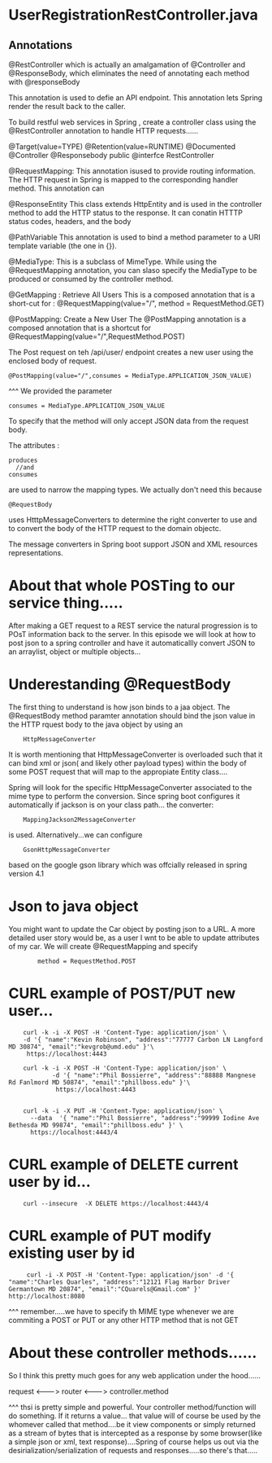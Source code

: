 UserRegistrationRestController.java
=====================================

Annotations
-------------------------------------
@RestController which is actually 
an amalgamation of @Controller and @ResponseBody, which
eliminates the need of annotating each method with 
@responseBody

This annotation is used to defie an API endpoint.  This 
annotation lets Spring render the result back to the caller.

To build restful web services in Spring , create a controller
class using the @RestController annotation to 
handle HTTP requests......



@Target(value=TYPE)
@Retention(value=RUNTIME)
@Documented
@Controller
@Responsebody
public @interfce RestController


@RequestMapping:  This annotation isused to provide routing information.
The HTTP request in Spring is mapped to the corresponding handler method.
This annotation can



@ResponseEntity
This class extends HttpEntity and is used in the controller
method to add the HTTP status to the response.
It can conatin HTTTP status codes, headers, and the body





@PathVariable
This annotation is used to bind a method parameter
to a URI template variable (the one in {}).


@MediaType: This is a subclass of MimeType.
While using the @RequestMapping annotation, you 
can slaso specify the MediaType to 
be produced or consumed by the controller 
method.



@GetMapping : Retrieve All Users
This is a composed annotation that is a
short-cut for : @RequestMapping(value="/", method = RequestMethod.GET)


@PostMapping: Create a New User
The @PostMapping annotation is a composed 
annotation that is a shortcut for
@RequestMapping(value="/",RequestMethod.POST)


The Post request on teh /api/user/
endpoint creates a new user using the enclosed
body of request.

    @PostMapping(value="/",consumes = MediaType.APPLICATION_JSON_VALUE)
 
^^^ We provided the parameter 

    consumes = MediaType.APPLICATION_JSON_VALUE
    
To specify that the method  will only accept JSON data from 
the request body.

The attributes :

    produces
      //and
    consumes
    
are used to narrow the mapping types.
We actually don't need this because

    @RequestBody
    
uses HtttpMessageConverters to determine the right
converter to use and to convert the body of the
HTTP request to the domain objectc.

The message converters in Spring boot support JSON and XML resources
representations.


About that whole POSTing to our service thing.....
========================================================
After making a GET request to a REST service the 
natural progression is to POsT information back to the 
server.  In this episode we will look at how to post
json to a spring controller and have it automaticallly
convert JSON to an arraylist, object or multiple objects...



Underestanding @RequestBody
========================================================
The first thing to understand is how json binds to a jaa object.
The @RequestBody method paramter annotation should bind
the json value in the HTTP rquest body to the java object by using
an

        HttpMessageConverter
        
It is worth mentioning that HttpMessageConverter is overloaded
such that it can bind xml or json( and likely other payload types)
within the body of some POST request that will map to the appropiate
Entity class....


Spring will look for the specific HttpMessageConverter associated to
the mime type to perform the conversion.  Since spring boot
configures it automatically if jackson is on your class path...
the converter:

        MappingJackson2MessageConverter
        
is used.  Alternatively...we can configure 

        GsonHttpMessageConverter
        
based on the  google gson library which was offcially released in
spring version 4.1



Json to java object
============================================
You might want to update the Car object by posting json to a URL.
A more detailed user story would be, as a user I wnt to be
able to update attributes of my car.  We will create 
@RequestMapping and specify 
            
            method = RequestMethod.POST 
            
            
   
CURL example of POST/PUT new user...
==================================
        curl -k -i -X POST -H 'Content-Type: application/json' \
        -d '{ "name":"Kevin Robinson", "address":"77777 Carbon LN Langford MD 30874", "email":"kevgrob@umd.edu" }'\
         https://localhost:4443
        
        curl -k -i -X POST -H 'Content-Type: application/json' \
                -d '{ "name":"Phil Bossierre", "address":"88888 Mangnese Rd Fanlmord MD 50874", "email":"phillboss.edu" }'\
                 https://localhost:4443
        
        
        curl -k -i -X PUT -H 'Content-Type: application/json' \
          --data  '{ "name":"Phil Bossierre", "address":"99999 Iodine Ave Bethesda MD 99874", "email":"phillboss.edu" }' \
          https://localhost:4443/4
        

CURL example of DELETE current user by id...
=======================================================
        curl --insecure  -X DELETE https://localhost:4443/4



CURL example of PUT modify existing user by id
========================================
         curl -i -X POST -H 'Content-Type: application/json' -d '{ "name":"Charles Quarles", "address":"12121 Flag Harbor Driver Germantown MD 20874", "email":"CQuarels@Gmail.com" }' http://localhost:8080
^^^ remember.....we have to specify th MIME type whenever we are 
commiting a POST or PUT or any other HTTP method that is not GET


About these controller methods......
============================================================
So I think this pretty much goes for any web application under the
hood......

request <---> router  <---> controller.method
 
 ^^^ thsi is pretty simple and powerful.  Your controller
 method/function will do something.  If it returns a value...
 that value will of course be used by the whomever called that method....be it view components or simply returned as a stream of bytes that is intercepted as a response by some browser(like a simple json or xml, text response)....Spring of course helps us out via the desirialization/serialization of requests and responses.....so there's that.....
 
 
 
 